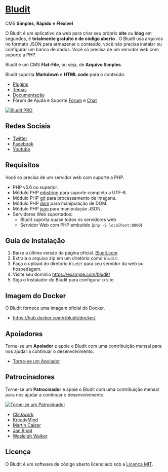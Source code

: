 [Bludit](https://www.bludit.com/)
================================
CMS **Simples**, **Rápido** e **Flexível**

O Bludit é um aplicativo da web para criar seu próprio **site** ou **blog** em segundos, é **totalmente gratuito e de código aberto** . O Bludit usa arquivos no formato JSON para armazenar o conteúdo, você não precisa instalar ou configurar um banco de dados. Você só precisa de um servidor web com suporte a PHP.

Bludit é um CMS **Flat-File**, ou seja, de **Arquivo Simples**.

Bludit suporta **Markdown** e **HTML code** para o conteúdo.

- [Plugins](https://plugins.bludit.com)
- [Temas](https://themes.bludit.com)
- [Documentação](https://docs.bludit.com)
- Fórum de Ajuda e Suporte [Forum](https://forum.bludit.org) e [Chat](https://gitter.im/bludit/support)

[![Bludit PRO](https://img.shields.io/badge/Bludit-PRO-blue.svg)](https://pro.bludit.com/)

Redes Sociais
---------------

- [Twitter](https://twitter.com/bludit)
- [Facebook](https://www.facebook.com/bluditcms)
- [Youtube](https://www.youtube.com/channel/UCuLu0Z_CHBsTiYTDz129x9Q?view_as=subscriber)

Requisitos
------------

Você só precisa de um servidor web com suporte a PHP.

- PHP v5.6 ou superior.
- Módulo PHP [mbstring](http://php.net/manual/en/book.mbstring.php) para suporte completo a UTF-8.
- Módulo PHP [gd](http://php.net/manual/en/book.image.php) para processamento de imagens.
- Módulo PHP [dom](http://php.net/manual/en/book.dom.php) para manipulação de DOM.
- Módulo PHP [json](http://php.net/manual/en/book.json.php) para manipulação JSON.
- Servidores Web suportados:
   * Bludit suporta quase todos os servidores web
   * Servidor Web com PHP embutido (`php -S localhost:8000`)

Guia de Instalação
------------------

1. Baixe a última versão da página oficial. [Bludit.com](https://www.bludit.com)
2. Extraia o arquivo zip em um diretório como `bludit`.
3. Faça o upload do diretório `bludit` para seu servidor da web ou hospedagem.
4. Visite seu domínio https://example.com/bludit/
5. Siga o Instalador do Bludit para configurar o site.

Imagem do Docker
-----------------
O Bludit fornece uma imagem oficial do Docker.
- https://hub.docker.com/r/bludit/docker/

Apoiadores
----------
Torne-se um **Apoiador** e apoie o Bludit com uma contribuição mensal para nos ajudar a continuar o desenvolvimento.
- [Torne-se um Apoiador](https://www.patreon.com/bePatron?c=921115&rid=2458859)

Patrocinadores
--------
Torne-se um **Patrocinador** e apoie o Bludit com uma contribuição mensal para nos ajudar a continuar o desenvolvimento.

[![Torne-se um Patrocinador](https://img.shields.io/badge/Seja%20um%20Patrocinador--green.svg)](https://www.patreon.com/bePatron?c=921115&rid=2458860)

- <a href="https://www.patreon.com/clickwork" target="_blank">Clickwork</a>
- <a href="https://www.patreon.com/user/creators?u=10331784" target="_blank">KreativMind</a>
- <a href="https://www.patreon.com/user/creators?u=3969453" target="_blank">Martin Cajzer</a>
- <a href="https://www.patreon.com/user/creators?u=12261033" target="_blank">Jan Rippl</a>
- <a href="https://www.patreon.com/user/creators?u=9828204" target="_blank">Wesleigh Walker</a>

Licença
-------
O Bludit é um software de código aberto licenciado sob a [Licença MIT](https://tldrlegal.com/license/mit-license).
